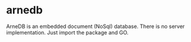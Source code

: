# arnedb
ArneDB is an embedded document (NoSql) database. There is no server implementation. Just import the package and GO. 